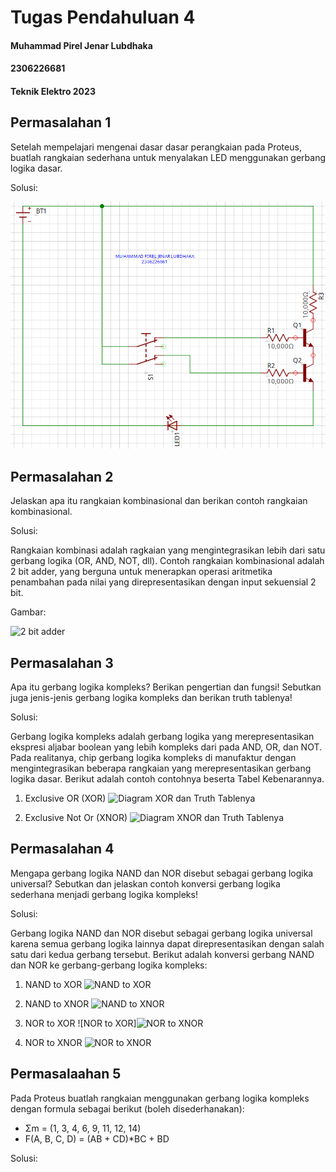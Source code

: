 # Tugas Pendahuluan 4
#### Muhammad Pirel Jenar Lubdhaka
#### 2306226681
#### Teknik Elektro 2023



## Permasalahan 1
Setelah mempelajari mengenai dasar dasar perangkaian pada Proteus, buatlah rangkaian sederhana untuk menyalakan LED menggunakan gerbang logika dasar.

Solusi:

![Rangkaian Gerbang AND](https://github.com/pirel624/Dasar_Sistem_Digital/blob/f07695635bb1863543f59079ed4115956655591b/TT4_Rangkaian_1.png)



## Permasalahan 2
Jelaskan apa itu rangkaian kombinasional dan berikan contoh rangkaian kombinasional.

Solusi:

Rangkaian kombinasi adalah ragkaian yang mengintegrasikan lebih dari satu gerbang logika (OR, AND, NOT, dll). Contoh rangkaian kombinasional adalah 2 bit adder, yang berguna untuk menerapkan operasi aritmetika penambahan pada nilai yang direpresentasikan dengan input sekuensial 2 bit.

Gambar:

![2 bit adder](https://www.researchgate.net/profile/Alex-Yakovlev/publication/228946850/figure/fig2/AS:669418044547085@1536613107398/Example-original-single-rail-circuit-2-bit-adder.png)



## Permasalahan 3
Apa itu gerbang logika kompleks? Berikan pengertian dan fungsi! Sebutkan juga jenis-jenis gerbang logika kompleks dan berikan truth tablenya!

Solusi:

Gerbang logika kompleks adalah gerbang logika yang merepresentasikan ekspresi aljabar boolean yang lebih kompleks dari pada AND, OR, dan NOT. Pada realitanya, chip gerbang logika kompleks di manufaktur dengan mengintegrasikan beberapa rangkaian yang merepresentasikan gerbang logika dasar. Berikut adalah contoh contohnya beserta Tabel Kebenarannya.

1. Exclusive OR (XOR)
![Diagram XOR dan Truth Tablenya](https://cdn.shopify.com/s/files/1/0611/1644/9018/files/XOR_Logic_Gate_symbol_with_truth_table_480x480.jpg?v=1681931209)

2. Exclusive Not Or (XNOR)
![Diagram XNOR dan Truth Tablenya](https://cdn.shopify.com/s/files/1/0611/1644/9018/files/XNOR_Gate_with_Truth_Table_600x600.jpg?v=1686259064)



## Permasalahan 4
Mengapa gerbang logika NAND dan NOR disebut sebagai gerbang logika universal? Sebutkan dan jelaskan contoh konversi gerbang logika sederhana menjadi gerbang logika kompleks! 

Solusi:

Gerbang logika NAND dan NOR disebut sebagai gerbang logika universal karena semua gerbang logika lainnya dapat direpresentasikan dengan salah satu dari kedua gerbang tersebut. Berikut adalah konversi gerbang NAND dan NOR ke gerbang-gerbang logika kompleks:

1. NAND to XOR
![NAND to XOR](https://upload.wikimedia.org/wikipedia/commons/thumb/2/20/XOR_from_NAND_2.svg/330px-XOR_from_NAND_2.svg.png)
2. NAND to XNOR
![NAND to XNOR](https://www.deldsim.com/circuit_diagram/17.png)

3. NOR to XOR
![NOR to XOR]![NOR to XNOR](https://content.instructables.com/FKS/9L52/H4AFZJ82/FKS9L52H4AFZJ82.bmp?auto=webp&fit=bounds&frame=1auto=webp&frame=1&height=150)

4. NOR to XNOR
![NOR to XNOR](https://www.deldsim.com/circuit_diagram/10.png)



## Permasalaahan 5
Pada Proteus buatlah rangkaian menggunakan gerbang logika kompleks dengan formula sebagai berikut (boleh disederhanakan):
- Σm = (1, 3, 4, 6, 9, 11, 12, 14) 
- F(A, B, C, D) = (AB + CD)*BC + BD

Solusi:






